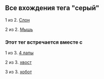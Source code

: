 ## Все вхождения тега "серый"


1 из 2. [Слон](./2020-07-06_elephant.md)

2 из 2. [Мышь](./2020-07-06_mouse.md)



### Этот тег встречается вместе с


1 из 3. [4 лапы](./meta_4_lapy.md)

2 из 3. [хвост](./meta_hvost.md)

3 из 3. [хобот](./meta_hobot.md)

